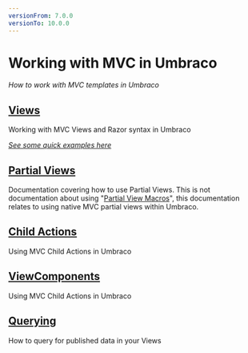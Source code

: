 ```yaml
---
versionFrom: 7.0.0
versionTo: 10.0.0
---
```


# Working with MVC in Umbraco

_How to work with MVC templates in Umbraco_

## [Views](views.md)
Working with MVC Views and Razor syntax in Umbraco

_[See some quick examples here](examples.md)_

## [Partial Views](partial-views.md)
Documentation covering how to use Partial Views. This is not documentation about using "[Partial View Macros](../macros/partial-view-macros.md)", this documentation relates to using native MVC partial views within Umbraco.

## [Child Actions](child-actions.md)
Using MVC Child Actions in Umbraco

## [ViewComponents](viewComponents.md)
Using MVC Child Actions in Umbraco

## [Querying](querying.md)
How to query for published data in your Views
